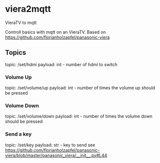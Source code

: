 # viera2mqtt
VieraTV to mqtt

Controll basics with mqtt on an VieraTV. 
Based on https://github.com/florianholzapfel/panasonic-viera


## Topics

topic:
    <prefix>/set/hdmi
payload:
    int - number of hdmi to switch


### Volume Up

topic:
    <prefix>/set/volume/up
payload:
    int - number of times the volume up should be pressed


### Volume Down

topic:
    <prefix>/set/volume/down
payload:
    int - number of times the volume down should be pressed


### Send a key


topic:
    <prefix>/set/key
payload:
    str - key to send see https://github.com/florianholzapfel/panasonic-viera/blob/master/panasonic_viera/__init__.py#L44


